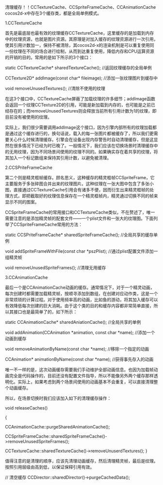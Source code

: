 清理缓存！！CCTextureCache、CCSpriteFrameCache、CCAnimationCache
cocos2d-x中存在3个缓存类，都是全局单例模式。

1.CCTextureCache

首先是最底层也最有效的纹理缓存CCTextureCache，这里缓存的是加载到内存中的纹理资源，也就是图片资源。其原理是对加入缓存的纹理资源进行一次引用，使其引用计数加一，保持不被清除，其cocos2d-x的渲染机制是可以重复使用同一份纹理在不同的场合进行绘制，从而到达重复使用，降低内存和CPU运算资源的开销的目的。常用的是如下所示的3个接口：

static CCTextureCache* sharedTextureCache();  //返回纹理缓存的全局单例

CCTexture2D* addImage(const char* fileimage);  //添加一张纹理图片到缓存中

void removeUnusedTextures();  //清除不使用的纹理

在这3个接口中，CCTextureCache屏蔽了加载纹理的许多细节；addImage函数会返回一个纹理CCTexture2D的引用，可能是新加载到内存的，也可能是之前已经存在的；而removeUnusedTextures则会释放当前所有引用计数为1的纹理，即目前没有被使用的纹理。

实际上，我们很少需要调用addImage这个接口，因为引擎内部所有的纹理加载都是通过这个缓存进行的，换句话说，载入的每一张图片都被缓存了，所以我们更需要关心什么时候清理缓存。引擎会在设备出现内存警告时自动清理缓存，但是这显然在很多情况下已经为时已晚了。一般情况下，我们应该在切换场景时清理缓存中的无用纹理，因为不同场景间使用的纹理不同的。如果确实存在着共享的纹理，将其加入一个标记数组来保持其引用计数，以避免被清理。



2.CCSPriteFrameCache

第二个则是精灵框帧缓存。顾名思义，这种缓存的精灵框帧CCSpriteFrame，它主要服务于多张碎图合并出来的纹理图片。这种纹理在一张大图中包含了多张小图，直接通过CCTextureCache引用会有诸多不便，因而衍生出来精灵框帧的处理方式，即把截取好的纹理信息保存在一个精灵框帧内，精灵通过切换不同的帧来显示不同的图案。

CCSpriteFrameCache的常用接口和CCTextureCache类似，不在赘述了，唯一需要注意的是添加精灵帧的配套文件——一个plist文件和一张大的纹理图。下面列举了CCSpriteFrameCache常用的方法：

static CCSPriteFrameCache* sharedSpriteFrameCache(); //全局共享的缓存单例

void addSpriteFrameWithFile(const char *pszPlist); //通过plist配置文件添加一组精灵帧

void removeUnusedSpriteFrames(); //清理无用缓存



3.CCAnimationCache

最后一个是CCAnimationCache动画的缓存。通常情况下，对于一个精灵动画，每次创建时都需要加载精灵帧，按顺寻添加到数组，在创建对应动作类，这是一个非常烦琐的计算过程。对于使用频率高的动画，比如鱼的游动，将其加入缓存可以有效降低每次创建的巨大消耗。由于这个类的目的和缓存内容都非常简单直接，所以其接口也是最简单了的，如下所示：

static CCAnimationCache* sharedAniationCache(); //全局共享的单例

void addAnimation(CCAnimation *animation, const char *name); //添加一个动画到缓存

void removeAnimationByName(const char *name); //移除一个指定的动画

CCAnimation* animationByName(const char *name); //获得事先存入的动画

唯一不一样的是，这次动画缓存需要我们手动维护全部动画信息。也因为加载帧动画完全是代码操作的，目前还没有配置文件指导，所以不能像另外两个缓存那样透明化。实际上，如果考虑到两个场景间使用的动画基本不会重复，可以直接清理整个动画缓存。

所以，在场景切换时我们应该加入如下的清理缓存操作：

void releaseCaches()

{

CCAnimationCache::purgeSharedAnimationCache();

CCSpriteFrameCache::sharedSpriteFrameCache()->removeUnusedSpriteFrames();

CCTextureCache::sharedTextureCache()->removeUnuserdTextures();
}

值得注意的是清理的顺序，应该先清理动画缓存，然后清理精灵帧，最后是纹理。按照引用层级由高到低，以保证保释引用有效。


// 清空缓存 CCDirector::sharedDirector()->purgeCachedData();